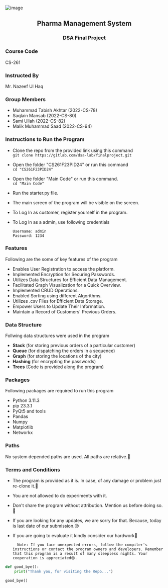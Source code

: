 ![image](image.jpg)
<div align="center">
  <h2> Pharma Management System </h2>
  <h3> DSA Final Project </h3>
</div>

### Course Code
CS-261

### Instructed By
Mr. Nazeef Ul Haq

### Group Members
- Muhammad Tabish Akhtar (2022-CS-78)
- Saqlain Mansab         (2022-CS-80)
- Sami Ullah             (2022-CS-82)
- Malik Muhammad Saad    (2022-CS-94)

### Instructions to Run the Program
- Clone the repo from the provided link using this command\
  `git clone https://gitlab.com/dsa-lab/finalproject.git `
- Open the folder "CS261F23PID24" or run this command \
  ` cd "CS261F23PID24" `
- Open the folder "Main Code" or run this command.\
  ` cd "Main Code" `
- Run the starter.py file.
- The main screen of the program will be visible on the screen.
- To Log In as customer, register yourself in the program.
- To Log In as a admin, use following credentials
  
      Username: admin
      Password: 1234

### Features
Following are the some of key features of the program
- Enables User Registration to access the platform.
- Implemented Encryption for Securing Passwords.
- Utilizes Data Structures for Efficient Data Management.
- Facilitated Graph Visualization for a Quick Overview.
- Implemented CRUD Operations.
- Enabled Sorting using different Algorithms.
- Utilizes .csv Files for Efficient Data Storage.
- Empower Users to Update Their Information.
- Maintain a Record of Customers' Previous Orders.

### Data Structure
Follwing data structures were used in the program
- **Stack** (for storing previous orders of a particular customer) 
- **Queue** (for dispatching the orders in a sequence)
- **Graph** (for storing the locations of the city)
- **Hashing** (for encrypting the passwords)
- **Trees** (Code is provided along the program)

### Packages
Following packages are required to run this program
- Python 3.11.3
- pip 23.3.1
- PyQt5 and tools
- Pandas
- Numpy
- Matplotlib
- Networkx

### Paths
No system depended paths are used. All paths are relative.💫

### Terms and Conditions 
- The program is provided as it is. In case, of any damage or problem just re-clone it.🙂
- You are not allowed to do experiments with it.
- Don't share the program without attribution. Mention us before doing so.🙌
- If you are looking for any updates, we are sorry for that. Because, today is last date of our submission.😔
- If you are going to evaluate it kindly consider our hardwork🤝

        Note: If you face unexpected errors, follow the compiler's instructions or contact the program owners and developers. Remember that this program is a result of many sleepless nights. Your cooperation is appreciated😔.


```python
def good_bye():
    print("Thank you, for visiting the Repo...")

good_bye()
```